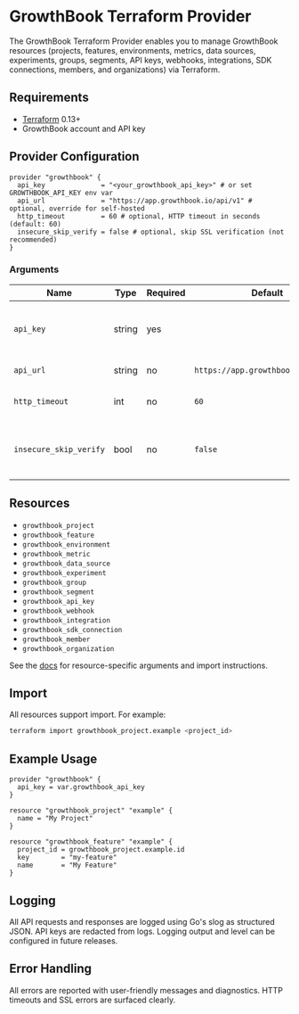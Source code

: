 # GrowthBook Terraform Provider

The GrowthBook Terraform Provider enables you to manage GrowthBook resources (projects, features, environments, metrics, data sources, experiments, groups, segments, API keys, webhooks, integrations, SDK connections, members, and organizations) via Terraform.

## Requirements

- [Terraform](https://www.terraform.io/downloads.html) 0.13+
- GrowthBook account and API key

## Provider Configuration

```hcl
provider "growthbook" {
  api_key              = "<your_growthbook_api_key>" # or set GROWTHBOOK_API_KEY env var
  api_url              = "https://app.growthbook.io/api/v1" # optional, override for self-hosted
  http_timeout         = 60 # optional, HTTP timeout in seconds (default: 60)
  insecure_skip_verify = false # optional, skip SSL verification (not recommended)
}
```

### Arguments

| Name                  | Type    | Required | Default                                 | Description                                                                 |
|-----------------------|---------|----------|-----------------------------------------|-----------------------------------------------------------------------------|
| `api_key`             | string  | yes      |                                         | GrowthBook API key. Can also be set via `GROWTHBOOK_API_KEY` env variable.  |
| `api_url`             | string  | no       | `https://app.growthbook.io/api/v1`      | GrowthBook API base URL.                                                    |
| `http_timeout`        | int     | no       | `60`                                    | Timeout (in seconds) for HTTP requests.                                     |
| `insecure_skip_verify`| bool    | no       | `false`                                 | If true, disables SSL certificate verification (not recommended for prod).   |

## Resources

- `growthbook_project`
- `growthbook_feature`
- `growthbook_environment`
- `growthbook_metric`
- `growthbook_data_source`
- `growthbook_experiment`
- `growthbook_group`
- `growthbook_segment`
- `growthbook_api_key`
- `growthbook_webhook`
- `growthbook_integration`
- `growthbook_sdk_connection`
- `growthbook_member`
- `growthbook_organization`

See the [docs](https://registry.terraform.io/providers/growthbook/growthbook/latest/docs/resources) for resource-specific arguments and import instructions.

## Import

All resources support import. For example:

```sh
terraform import growthbook_project.example <project_id>
```

## Example Usage

```hcl
provider "growthbook" {
  api_key = var.growthbook_api_key
}

resource "growthbook_project" "example" {
  name = "My Project"
}

resource "growthbook_feature" "example" {
  project_id = growthbook_project.example.id
  key        = "my-feature"
  name       = "My Feature"
}
```

## Logging

All API requests and responses are logged using Go's slog as structured JSON. API keys are redacted from logs. Logging output and level can be configured in future releases.

## Error Handling

All errors are reported with user-friendly messages and diagnostics. HTTP timeouts and SSL errors are surfaced clearly.


